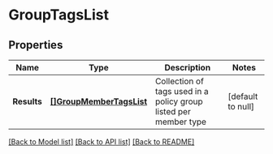 # GroupTagsList

## Properties
Name | Type | Description | Notes
------------ | ------------- | ------------- | -------------
**Results** | [**[]GroupMemberTagsList**](GroupMemberTagsList.md) | Collection of tags used in a policy group listed per member type | [default to null]

[[Back to Model list]](../README.md#documentation-for-models) [[Back to API list]](../README.md#documentation-for-api-endpoints) [[Back to README]](../README.md)

